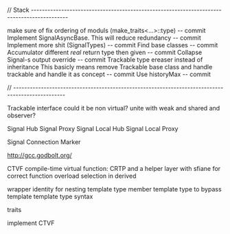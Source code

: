// Stack -------------------------------------------------------------------------------------------

make sure of fix ordering of moduls (make_traits<...>::type)
-- commit
Implement SignalAsyncBase. This will reduce redundancy
-- commit
Implement more shit (SignalTypes)
-- commit
Find base classes
-- commit
Accumulator different _real_ return type then given
-- commit
Collapse Signal-s output override
-- commit
Trackable type ereaser instead of inheritance
This basicly means remove Trackable base class and handle trackable and handle it as concept
-- commit
Use historyMax
-- commit

// -------------------------------------------------------------------------------------------------

Trackable interface
	could it be non virtual?
	unite with weak and shared and observer?

Signal Hub
Signal Proxy
Signal Local Hub
Signal Local Proxy

Signal Connection Marker


http://gcc.godbolt.org/



CTVF compile-time virtual function:
	CRTP and a helper layer with sfiane for correct function overload selection in derived

wrapper identity for nesting template type
	member template type to bypass template template type syntax

traits

implement CTVF
